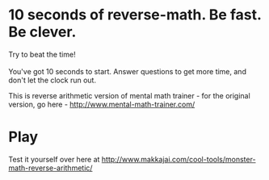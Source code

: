 10 seconds of reverse-math. Be fast. Be clever.
===============================================

Try to beat the time! <br /><br />
You've got 10 seconds to start. Answer questions to get more time, and don't let the clock run out.

This is reverse arithmetic version of mental math trainer - for the original version, go here - http://www.mental-math-trainer.com/

# Play
Test it yourself over here at http://www.makkajai.com/cool-tools/monster-math-reverse-arithmetic/
